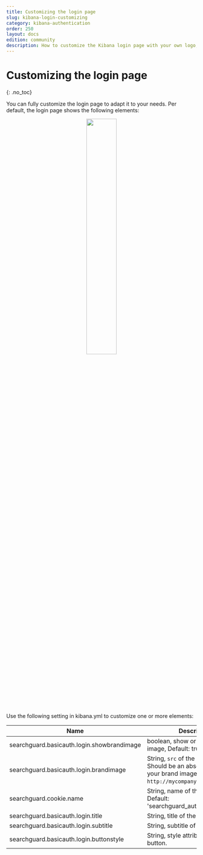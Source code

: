 ```yaml
---
title: Customizing the login page
slug: kibana-login-customizing
category: kibana-authentication
order: 250
layout: docs
edition: community
description: How to customize the Kibana login page with your own logo, corporate identity and messages.
---
```

<!---
Copryight 2016-2017 floragunn GmbH
-->

# Customizing the login page
{: .no_toc}

You can fully customize the login page to adapt it to your needs. Per default, the login page shows the following elements:

<p align="center">
<img src="
kibana_customize_login.jpg" style="width: 40%" class="md_image"/>
</p>

Use the following setting in kibana.yml to customize one or more elements:

| Name | Description |
|---|---|
| searchguard.basicauth.login.showbrandimage | boolean, show or hide the brand image, Default: true|
| searchguard.basicauth.login.brandimage | String, `src` of the brand image. Should be an absolute URL to your brand image, e.g. `http://mycompany.com/mylogo.jpg`.|
| searchguard.cookie.name | String, name of the cookie. Default: 'searchguard_authentication' |
| searchguard.basicauth.login.title | String, title of the login page. |
| searchguard.basicauth.login.subtitle | String, subtitle of the login page. |
| searchguard.basicauth.login.buttonstyle | String, style attribute of the login button. |